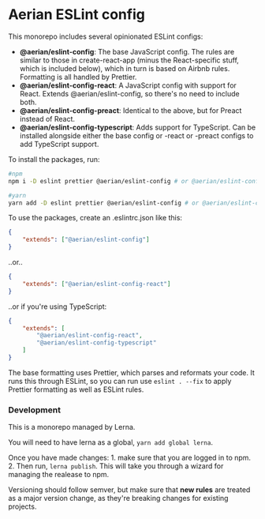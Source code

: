 # Aerian ESLint config

This monorepo includes several opinionated ESLint configs:

-   **@aerian/eslint-config**: The base JavaScript config. The rules are similar
    to those in create-react-app (minus the React-specific stuff, which is
    included below), which in turn is based on Airbnb rules. Formatting is all
    handled by Prettier.
-   **@aerian/eslint-config-react**: A JavaScript config with support for React.
    Extends @aerian/eslint-config, so there's no need to include both.
-   **@aerian/eslint-config-preact**: Identical to the above, but for Preact
    instead of React.
-   **@aerian/eslint-config-typescript**: Adds support for TypeScript. Can be
    installed alongside either the base config or -react or -preact configs to
    add TypeScript support.

To install the packages, run:

```sh
#npm
npm i -D eslint prettier @aerian/eslint-config # or @aerian/eslint-config-react etc

#yarn
yarn add -D eslint prettier @aerian/eslint-config # or @aerian/eslint-config-react etc
```

To use the packages, create an .eslintrc.json like this:

```json
{
    "extends": ["@aerian/eslint-config"]
}
```

..or..

```json
{
    "extends": ["@aerian/eslint-config-react"]
}
```

..or if you're using TypeScript:

```json
{
    "extends": [
        "@aerian/eslint-config-react",
        "@aerian/eslint-config-typescript"
    ]
}
```

The base formatting uses Prettier, which parses and reformats your code. It runs
this through ESLint, so you can run use `eslint . --fix` to apply Prettier
formatting as well as ESLint rules.

### Development

This is a monorepo managed by Lerna.

You will need to have lerna as a global, `yarn add global lerna`.

Once you have made changes: 1. make sure that you are logged in to npm. 2. Then
run, `lerna publish`. This will take you through a wizard for managing the
realease to npm.

Versioning should follow semver, but make sure that **new rules** are treated as
a major version change, as they're breaking changes for existing projects.
